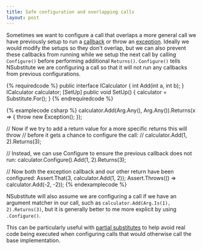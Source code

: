 ```yaml
---
title: Safe configuration and overlapping calls
layout: post
---
```


Sometimes we want to configure a call that overlaps a more general call we have previously setup to run a [callback](/help/callbacks) or throw an [exception](/help/throwing-exceptions/). Ideally we would modify the setups so they don't overlap, but we can also prevent these callbacks from running while we setup the next call by calling `Configure()` before performing additional `Returns()`. `Configure()` tells NSubstitute we are configuring a call so that it will not run any callbacks from previous configurations.

{% requiredcode %}
public interface ICalculator { int Add(int a, int b); }
ICalculator calculator;
[SetUp] public void SetUp() { calculator = Substitute.For<ICalculator>(); }
{% endrequiredcode %}

{% examplecode csharp %}
calculator.Add(Arg.Any<int>(), Arg.Any<int>()).Returns(x => { throw new Exception(); });

// Now if we try to add a return value for a more specific returns this will throw
// before it gets a chance to configure the call:
//    calculator.Add(1, 2).Returns(3);

// Instead, we can use Configure to ensure the previous callback does not run:
calculator.Configure().Add(1, 2).Returns(3);

// Now both the exception callback and our other return have been configured:
Assert.That(3, calculator.Add(1, 2));
Assert.Throws<Exception>(() => calculator.Add(-2, -2));
{% endexamplecode %}

NSubstitute will also assume we are configuring a call if we have an argument matcher in our call, such as `calculator.Add(Arg.Is(1), 2).Returns(3)`, but it is generally better to me more explicit by using `.Configure()`.

This can be particularly useful with [partial substitutes](/help/partial-subs/) to help avoid real code being executed when configuring calls that would otherwise call the base implementation.
